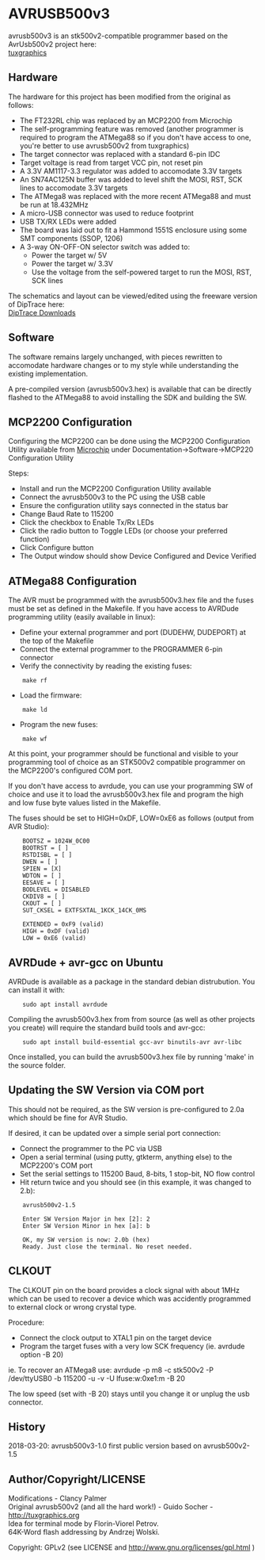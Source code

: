 AVRUSB500v3
===========
avrusb500v3 is an stk500v2-compatible programmer based on the AvrUsb500v2 project here:  
[tuxgraphics](http://tuxgraphics.org/electronics "tuxgraphics")


Hardware
--------

The hardware for this project has been modified from the original as follows:
 * The FT232RL chip was replaced by an MCP2200 from Microchip
 * The self-programming feature was removed (another programmer is required to program the ATMega88 so if you don't have access to one, you're better to use avrusb500v2 from tuxgraphics)
 * The target connector was replaced with a standard 6-pin IDC
 * Target voltage is read from target VCC pin, not reset pin
 * A 3.3V AM1117-3.3 regulator was added to accomodate 3.3V targets
 * An SN74AC125N buffer was added to level shift the MOSI, RST, SCK lines to accomodate 3.3V targets
 * The ATMega8 was replaced with the more recent ATMega88 and must be run at 18.432MHz
 * A micro-USB connector was used to reduce footprint
 * USB TX/RX LEDs were added
 * The board was laid out to fit a Hammond 1551S enclosure using some SMT components (SSOP, 1206)
 * A 3-way ON-OFF-ON selector switch was added to:
    * Power the target w/ 5V
    * Power the target w/ 3.3V
    * Use the voltage from the self-powered target to run the MOSI, RST, SCK lines

The schematics and layout can be viewed/edited using the freeware version of DipTrace here:  
[DipTrace Downloads](https://diptrace.com/download/download-diptrace/ "DipTrace Downloads")
	


Software
--------

The software remains largely unchanged, with pieces rewritten to accomodate hardware changes or to
my style while understanding the existing implementation.

A pre-compiled version (avrusb500v3.hex) is available that can be directly flashed to the ATMega88
to avoid installing the SDK and building the SW.


MCP2200 Configuration
---------------------

Configuring the MCP2200 can be done using the MCP2200 Configuration Utility available from [Microchip](http://www.microchip.com/wwwproducts/en/en546923 "Microchip") under Documentation->Software->MCP220 Configuration Utility

Steps:
  * Install and run the MCP2200 Configuration Utility available
  * Connect the avrusb500v3 to the PC using the USB cable
  * Ensure the configuration utility says connected in the status bar
  * Change Baud Rate to 115200
  * Click the checkbox to Enable Tx/Rx LEDs
  * Click the radio button to Toggle LEDs (or choose your preferred function)
  * Click Configure button
  * The Output window should show Device Configured and Device Verified


ATMega88 Configuration
----------------------

The AVR must be programmed with the avrusb500v3.hex file and the fuses must be set as defined in
the Makefile. If you have access to AVRDude programming utility (easily available in linux):

  * Define your external programmer and port (DUDEHW, DUDEPORT) at the top of the Makefile
  * Connect the external programmer to the PROGRAMMER 6-pin connector
  * Verify the connectivity by reading the existing fuses:
```
	make rf
```
  * Load the firmware:
```
	make ld
```
  * Program the new fuses:
```
	make wf
```

At this point, your programmer should be functional and visible to your programming tool of choice
as an STK500v2 compatible programmer on the MCP2200's configured COM port.

If you don't have access to avrdude, you can use your programming SW of choice and use it to load
the avrusb500v3.hex file and program the high and low fuse byte values listed in the Makefile.

The fuses should be set to HIGH=0xDF, LOW=0xE6 as follows (output from AVR Studio):
```
	BOOTSZ = 1024W_0C00
	BOOTRST = [ ]
	RSTDISBL = [ ]
	DWEN = [ ]
	SPIEN = [X]
	WDTON = [ ]
	EESAVE = [ ]
	BODLEVEL = DISABLED
	CKDIV8 = [ ]
	CKOUT = [ ]
	SUT_CKSEL = EXTFSXTAL_1KCK_14CK_0MS

	EXTENDED = 0xF9 (valid)
	HIGH = 0xDF (valid)
	LOW = 0xE6 (valid)
```


AVRDude + avr-gcc on Ubuntu
---------------------------

AVRDude is available as a package in the standard debian distrubution. You can install it with:
```
	sudo apt install avrdude
```
Compiling the avrusb500v3.hex from from source (as well as other projects you create) will require
the standard build tools and avr-gcc:
```
	sudo apt install build-essential gcc-avr binutils-avr avr-libc
```
Once installed, you can build the avrusb500v3.hex file by running 'make' in the source folder.


Updating the SW Version via COM port
------------------------------------

This should not be required, as the SW version is pre-configured to 2.0a which should be fine for
AVR Studio.

If desired, it can be updated over a simple serial port connection:

  * Connect the programmer to the PC via USB
  * Open a serial terminal (using putty, gtkterm, anything else) to the MCP2200's COM port
  * Set the serial settings to 115200 Baud, 8-bits, 1 stop-bit, NO flow control
  * Hit return twice and you should see (in this example, it was changed to 2.b):
```
	avrusb500v2-1.5

	Enter SW Version Major in hex [2]: 2
	Enter SW Version Minor in hex [a]: b

	OK, my SW version is now: 2.0b (hex)
	Ready. Just close the terminal. No reset needed.
```

CLKOUT
------

The CLKOUT pin on the board provides a clock signal with about 1MHz which can be used to recover a
device which was accidently programmed to external clock or wrong crystal type.

Procedure:
  * Connect the clock output to XTAL1 pin on the target device
  * Program the target fuses with a very low SCK frequency (ie. avrdude option -B 20)

ie. To recover an ATMega8 use:
avrdude -p m8 -c stk500v2 -P /dev/ttyUSB0 -b 115200 -u -v -U lfuse:w:0xe1:m -B 20

The low speed (set with -B 20) stays until you change it or unplug the usb connector.


History
-------

2018-03-20:  avrusb500v3-1.0 first public version based on avrusb500v2-1.5


Author/Copyright/LICENSE
------------------------

Modifications - Clancy Palmer  
Original avrusb500v2 (and all the hard work!) - Guido Socher - http://tuxgraphics.org  
Idea for terminal mode by Florin-Viorel Petrov.  
64K-Word flash addressing by Andrzej Wolski.

Copyright: GPLv2 (see LICENSE and http://www.gnu.org/licenses/gpl.html )
